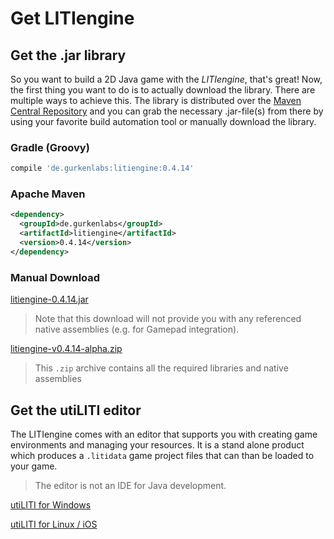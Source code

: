 # Get LITIengine

## Get the .jar library

So you want to build a 2D Java game with the *LITIengine*, that's great! Now, the first thing you want to do is to actually download the library.
There are multiple ways to achieve this. The library is distributed over the [Maven Central Repository](https://search.maven.org/artifact/de.gurkenlabs/litiengine/) and you can grab the necessary .jar-file(s) from there by using your favorite build automation tool or manually download the library.

### Gradle (Groovy)
```groovy
compile 'de.gurkenlabs:litiengine:0.4.14'
```

### Apache Maven
```xml
<dependency>
  <groupId>de.gurkenlabs</groupId>
  <artifactId>litiengine</artifactId>
  <version>0.4.14</version>
</dependency>
```

### Manual Download
[litiengine-0.4.14.jar](https://search.maven.org/remotecontent?filepath=de/gurkenlabs/litiengine/0.4.14/litiengine-0.4.14.jar)
> Note that this download will not provide you with any referenced native assemblies (e.g. for Gamepad integration).

[litiengine-v0.4.14-alpha.zip](https://github.com/gurkenlabs/litiengine/releases/download/v0.4.14-alpha/litiengine-v0.4.14-alpha.zip)
> This `.zip` archive contains all the required libraries and native assemblies

## Get the utiLITI editor
The LITIengine comes with an editor that supports you with creating game environments and managing your resources. It is a stand alone product which produces a `.litidata` game project files that can than be loaded to your game. 

> The editor is not an IDE for Java development.

[utiLITI for Windows](https://github.com/gurkenlabs/litiengine/releases/download/v0.4.14-alpha/utiliti-v0.4.14-alpha-win.zip)

[utiLITI for Linux / iOS](https://github.com/gurkenlabs/litiengine/releases/download/v0.4.14-alpha/utiliti-v0.4.14-alpha-linux-mac.zip)